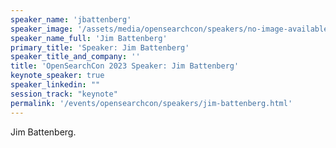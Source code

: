 ```yaml
---
speaker_name: 'jbattenberg'
speaker_image: '/assets/media/opensearchcon/speakers/no-image-available.png'
speaker_name_full: 'Jim Battenberg'
primary_title: 'Speaker: Jim Battenberg'
speaker_title_and_company: ''
title: 'OpenSearchCon 2023 Speaker: Jim Battenberg'
keynote_speaker: true
speaker_linkedin: ""
session_track: "keynote"
permalink: '/events/opensearchcon/speakers/jim-battenberg.html'
---
```

Jim Battenberg.

